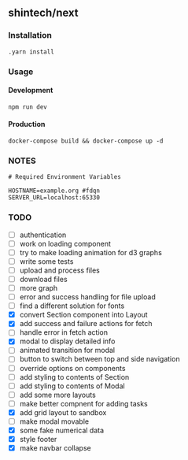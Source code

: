 ## shintech/next

### Installation

    .yarn install
    
### Usage
#### Development
    
    npm run dev
    
#### Production
    docker-compose build && docker-compose up -d
    
### NOTES
    
    # Required Environment Variables
    
    HOSTNAME=example.org #fdqn
    SERVER_URL=localhost:65330
    
### TODO

- [ ] authentication
- [ ] work on loading component
- [ ] try to make loading animation for d3 graphs
- [ ] write some tests
- [ ] upload and process files
- [ ] download files
- [ ] more graph
- [ ] error and success handling for file upload
- [ ] find a different solution for fonts
- [x] convert Section component into Layout
- [x] add success and failure actions for fetch
- [ ] handle error in fetch action
- [x] modal to display detailed info
- [ ] animated transition for modal
- [ ] button to switch between top and side navigation
- [ ] override options on components
- [ ] add styling to contents of Section
- [ ] add styling to contents of Modal
- [ ] add some more layouts
- [ ] make better compnent for adding tasks
- [x] add grid layout to sandbox
- [ ] make modal movable
- [x] some fake numerical data
- [x] style footer
- [x] make navbar collapse
